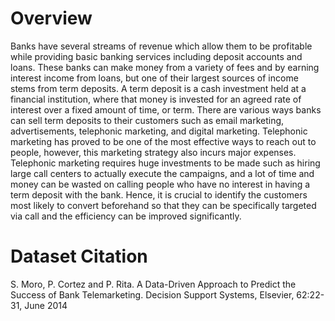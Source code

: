 # Overview


Banks have several streams of revenue which allow them to be profitable while providing basic banking services including deposit accounts and loans.  These banks can make money from a variety of fees and by earning interest income from loans, but one of their largest sources of income stems from term deposits. A term deposit is a cash investment held at a financial institution, where that money is invested for an agreed rate of interest over a fixed amount of time, or term.  There are various ways banks can sell term deposits to their customers such as email marketing, advertisements, telephonic marketing, and digital marketing. Telephonic marketing has proved to be one of the most effective ways to reach out to people, however, this marketing strategy also incurs major expenses. Telephonic marketing requires huge investments to be made such as hiring large call centers to actually execute the campaigns, and a lot of time and money can be wasted on calling people who have no interest in having a term deposit with the bank. Hence, it is crucial to identify the customers most likely to convert beforehand so that they can be specifically targeted via call and the efficiency can be improved significantly.

# Dataset Citation
S. Moro, P. Cortez and P. Rita. A Data-Driven Approach to Predict the Success of Bank Telemarketing. Decision Support Systems, Elsevier, 62:22-31, June 2014

